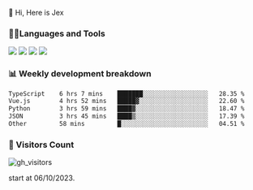  👋 Hi, Here is Jex

 

### 🧑‍💻Languages and Tools

<code><a href="https://react.dev"><img src="https://api.iconify.design/logos:react.svg" /></a></code>
<code><a href="https://github.com/vuejs/core"><img src="https://api.iconify.design/logos:vue.svg" /></a></code> 
<code><a href="https://github.com/microsoft/TypeScript"><img src="https://api.iconify.design/logos:typescript-icon.svg" /></a></code>
<code><a href="https://threejs.org/"><img src="https://api.iconify.design/logos:threejs.svg" /></a></code>

### 📊 Weekly development breakdown

<!--START_SECTION:waka-->

```txt
TypeScript    6 hrs 7 mins    ███████░░░░░░░░░░░░░░░░░░   28.35 %
Vue.js        4 hrs 52 mins   █████▓░░░░░░░░░░░░░░░░░░░   22.60 %
Python        3 hrs 59 mins   ████▓░░░░░░░░░░░░░░░░░░░░   18.47 %
JSON          3 hrs 45 mins   ████▒░░░░░░░░░░░░░░░░░░░░   17.39 %
Other         58 mins         █░░░░░░░░░░░░░░░░░░░░░░░░   04.51 %
```

<!--END_SECTION:waka-->


### 👀 Visitors Count

![gh_visitors](https://profile-counter.glitch.me/jexlau/count.svg)

start at 06/10/2023.
